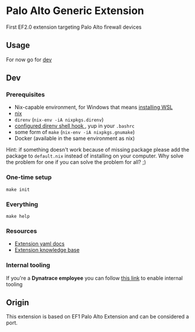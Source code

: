 # Palo Alto Generic Extension
First EF2.0 extension targeting Palo Alto firewall devices

## Usage
For now go for [dev](#dev)

## Dev

### Prerequisites
- Nix-capable environment, for Windows that means [installing WSL](https://docs.microsoft.com/en-us/learn/modules/get-started-with-windows-subsystem-for-linux/2-enable-and-install)
- [nix](https://nixos.org/download.html)
- `direnv` (`nix-env -iA nixpkgs.direnv`)
- [configured direnv shell hook ](https://direnv.net/docs/hook.html), yup in your `.bashrc`
- some form of `make` (`nix-env -iA nixpkgs.gnumake`)
- Docker (available in the same environment as nix)

Hint: if something doesn't work because of missing package please add the package to `default.nix` instead of installing on your computer. Why solve the problem for one if you can solve the problem for all? ;)

### One-time setup
```
make init
```

### Everything
```
make help
```

### Resources
- [Extension yaml docs](https://www.dynatrace.com/support/help/extend-dynatrace/extensions20/extension-yaml)
- [Extension knowledge base](https://www.dynatrace.com/support/help/extend-dynatrace/extensions20)

### Internal tooling
If you're a **Dynatrace employee** you can follow [this link](https://github.com/dynatrace-extensions/precious-toolz-internal) to enable internal tooling

## Origin
This extension is based on EF1 Palo Alto Extension and can be considered a port.
